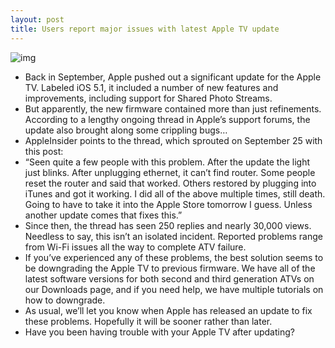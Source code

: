 ```yaml
---
layout: post
title: Users report major issues with latest Apple TV update
---
```

![img](http://media.idownloadblog.com/wp-content/uploads/2012/03/apple-tv.jpg)
* Back in September, Apple pushed out a significant update for the Apple TV. Labeled iOS 5.1, it included a number of new features and improvements, including support for Shared Photo Streams.
* But apparently, the new firmware contained more than just refinements. According to a lengthy ongoing thread in Apple’s support forums, the update also brought along some crippling bugs…
* AppleInsider points to the thread, which sprouted on September 25 with this post:
* “Seen quite a few people with this problem. After the update the light just blinks. After unplugging ethernet, it can’t find router. Some people reset the router and said that worked. Others restored by plugging into iTunes and got it working. I did all of the above multiple times, still death. Going to have to take it into the Apple Store tomorrow I guess. Unless another update comes that fixes this.”
* Since then, the thread has seen 250 replies and nearly 30,000 views. Needless to say, this isn’t an isolated incident. Reported problems range from Wi-Fi issues all the way to complete ATV failure.
* If you’ve experienced any of these problems, the best solution seems to be downgrading the Apple TV to previous firmware. We have all of the latest software versions for both second and third generation ATVs on our Downloads page, and if you need help, we have multiple tutorials on how to downgrade.
* As usual, we’ll let you know when Apple has released an update to fix these problems. Hopefully it will be sooner rather than later.
* Have you been having trouble with your Apple TV after updating?

